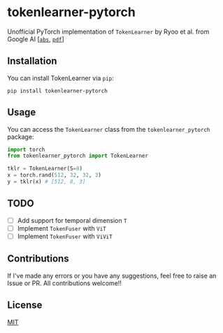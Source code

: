 # tokenlearner-pytorch
Unofficial PyTorch implementation of `TokenLearner` by Ryoo et al. from Google AI [[`abs`](https://arxiv.org/abs/2106.11297), [`pdf`](https://arxiv.org/pdf/2106.11297.pdf)]

## Installation
You can install TokenLearner via `pip`:

```
pip install tokenlearner-pytorch
```

## Usage
You can access the `TokenLearner` class from the `tokenlearner_pytorch` package:

```python
import torch
from tokenlearner_pytorch import TokenLearner

tklr = TokenLearner(S=8)
x = torch.rand(512, 32, 32, 3)
y = tklr(x) # [512, 8, 3]
```

## TODO
- [ ] Add support for temporal dimension `T`
- [ ] Implement `TokenFuser` with `ViT`
- [ ] Implement `TokenFuser` with `ViViT`

## Contributions
If I've made any errors or you have any suggestions, feel free to raise an Issue or PR. All contributions welcome!!

## License
[MIT](https://github.com/rish-16/tokenlearner-pytorch/blob/main/LICENSE)